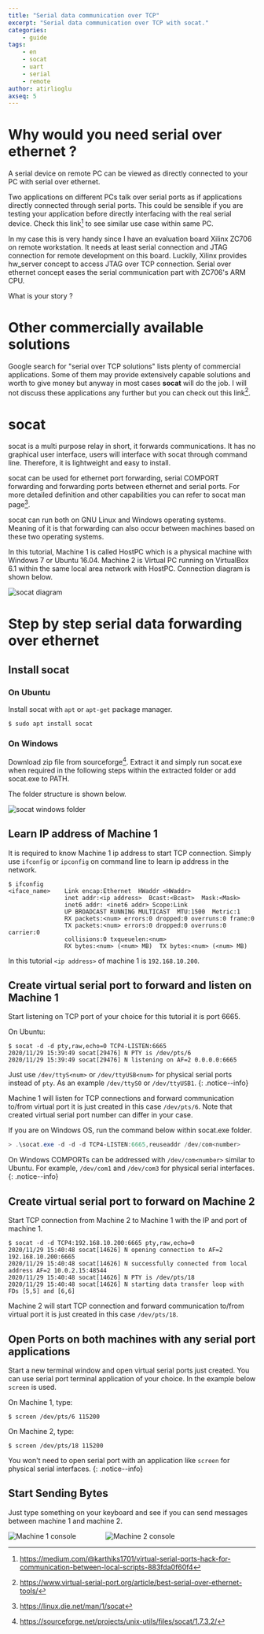 ```yaml
---
title: "Serial data communication over TCP"
excerpt: "Serial data communication over TCP with socat."
categories:
    - guide
tags:
    - en
    - socat
    - uart
    - serial
    - remote
author: atirlioglu
axseq: 5
---
```


# Why would you need serial over ethernet ?

A serial device on remote PC can be viewed as directly connected to your PC with
serial over ethernet.

Two applications on different PCs talk over serial ports as if applications
directly connected through serial ports. This could be sensible if you are
testing your application before directly interfacing with the real serial
device. Check this link[^1f] to see similar use case within same PC.

In my case this is very handy since I have an evaluation board Xilinx ZC706 on
remote workstation. It needs at least serial connection and JTAG connection for
remote development on this board. Luckily, Xilinx provides hw_server concept to
access JTAG over TCP connection. Serial over ethernet concept eases the serial
communication part with ZC706's ARM CPU.

What is your story ?

# Other commercially available solutions

Google search for "serial over TCP solutions" lists plenty of commercial
applications. Some of them may provide extensively capable solutions and worth
to give money but anyway in most cases **socat** will do the job. I will not discuss
these applications any further but you can check out this link[^2f].

# socat

socat is a multi purpose relay in short, it forwards communications. It has no
graphical user interface, users will interface with socat through command line.
Therefore, it is lightweight and easy to install.

socat can be used for ethernet port forwarding, serial COMPORT forwarding and
forwarding ports between ethernet and serial ports. For more detailed definition
and other capabilities you can refer to socat man page[^3f].

socat can run both on GNU Linux and Windows operating systems. Meaning of it is
that forwarding can also occur between machines based on these two operating
systems.

In this tutorial, Machine 1 is called HostPC which is a physical machine with
Windows 7 or Ubuntu 16.04. Machine 2 is Virtual PC running on VirtualBox 6.1
within the same local area network with HostPC. Connection diagram is shown
below.

![socat diagram](/assets/images/blog/20/2020-11-29-Diagram.png)

# Step by step serial data forwarding over ethernet

## Install socat

### On Ubuntu

Install socat with `apt` or `apt-get` package manager.

```console
$ sudo apt install socat
```

### On Windows

Download zip file from sourceforge[^4f]. Extract it and simply run socat.exe
when required in the following steps within the extracted folder or add
socat.exe to PATH.

The folder structure is shown below.

![socat windows folder](/assets/images/blog/20/2020-11-29-Screenshot3.png)

## Learn IP address of Machine 1

It is required to know Machine 1 ip address to start TCP connection. Simply use
`ifconfig` or `ipconfig` on command line to learn ip address in the network.

```console
$ ifconfig
<iface_name>    Link encap:Ethernet  HWaddr <HWaddr>
                inet addr:<ip address>  Bcast:<Bcast>  Mask:<Mask>
                inet6 addr: <inet6 addr> Scope:Link
                UP BROADCAST RUNNING MULTICAST  MTU:1500  Metric:1
                RX packets:<num> errors:0 dropped:0 overruns:0 frame:0
                TX packets:<num> errors:0 dropped:0 overruns:0 carrier:0
                collisions:0 txqueuelen:<num>
                RX bytes:<num> (<num> MB)  TX bytes:<num> (<num> MB)
```

In this tutorial `<ip address>` of machine 1 is `192.168.10.200`.

## Create virtual serial port to forward and listen on Machine 1

Start listening on TCP port of your choice for this tutorial it is port 6665.

On Ubuntu:

```console
$ socat -d -d pty,raw,echo=0 TCP4-LISTEN:6665
2020/11/29 15:39:49 socat[29476] N PTY is /dev/pts/6
2020/11/29 15:39:49 socat[29476] N listening on AF=2 0.0.0.0:6665
```

Just use `/dev/ttyS<num>` or `/dev/ttyUSB<num>` for physical serial
ports instead of `pty`. As an example `/dev/ttyS0` or `/dev/ttyUSB1`.
{: .notice--info}

Machine 1 will listen for TCP connections and forward communication to/from
virtual port it is just created in this case `/dev/pts/6`. Note that created
virtual serial port number can differ in your case.

If you are on Windows OS, run the command below within socat.exe folder.

```powershell
> .\socat.exe -d -d -d TCP4-LISTEN:6665,reuseaddr /dev/com<number>
```

On Windows COMPORTs can be addressed with  `/dev/com<number>` similar
to Ubuntu. For example, `/dev/com1` and `/dev/com3` for physical serial interfaces.
{: .notice--info}

## Create virtual serial port to forward on Machine 2

Start TCP connection from Machine 2 to Machine 1 with the IP and port of machine
1.

```console
$ socat -d -d TCP4:192.168.10.200:6665 pty,raw,echo=0
2020/11/29 15:40:48 socat[14626] N opening connection to AF=2 192.168.10.200:6665
2020/11/29 15:40:48 socat[14626] N successfully connected from local address AF=2 10.0.2.15:48544
2020/11/29 15:40:48 socat[14626] N PTY is /dev/pts/18
2020/11/29 15:40:48 socat[14626] N starting data transfer loop with FDs [5,5] and [6,6]
```

Machine 2 will start TCP connection and forward communication to/from virtual
port it is just created in this case `/dev/pts/18`.

## Open Ports on both machines with any serial port applications

Start a new terminal window and open virtual serial ports just created. You can
use serial port terminal application of your choice. In the example below
`screen` is used.

On Machine 1, type:

```console
$ screen /dev/pts/6 115200
```

On Machine 2, type:

```console
$ screen /dev/pts/18 115200
```

You won't need to open serial port with an application like `screen`
for physical serial interfaces.
{: .notice--info}

## Start Sending Bytes

Just type something on your keyboard and see if you can send messages between
machine 1 and machine 2.

![Machine 1 console](/assets/images/blog/20/2020-11-29-Screenshot1.png)&emsp;&emsp;
&emsp;&emsp;![Machine 2 console](/assets/images/blog/20/2020-11-29-Screenshot2.png)

[^1f]: <https://medium.com/@karthiks1701/virtual-serial-ports-hack-for-communication-between-local-scripts-883fda0f60f4>
[^2f]: <https://www.virtual-serial-port.org/article/best-serial-over-ethernet-tools/>
[^3f]: <https://linux.die.net/man/1/socat>
[^4f]: <https://sourceforge.net/projects/unix-utils/files/socat/1.7.3.2/>

